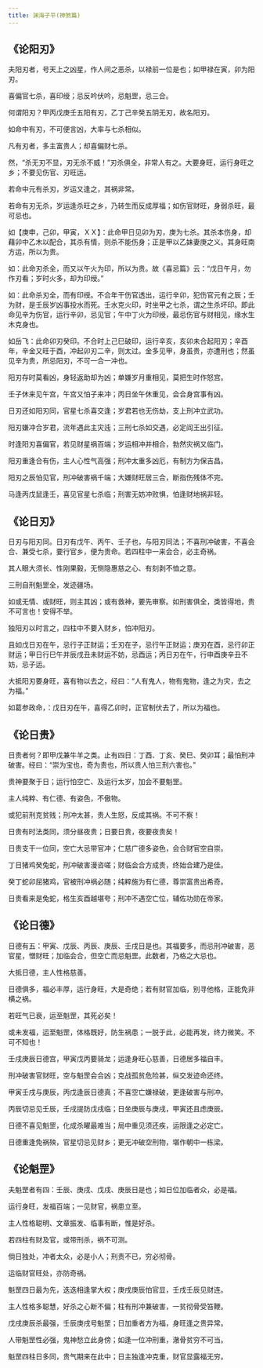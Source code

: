 ```yaml
---
title: 渊海子平(神煞篇)
---
```


## 《论阳刃》

夫阳刃者，号天上之凶星，作人间之恶杀，以禄前一位是也；如甲禄在寅，卯为阳刃。

喜偏官七杀，喜印绶；忌反吟伏吟，忌魁罡，忌三合。

何谓阳刃？甲丙戊庚壬五阳有刃，乙丁己辛癸五阴无刃，故名阳刃。

如命中有刃，不可便言凶，大率与七杀相似。

凡有刃者，多主富贵人；却喜偏财七杀。

然，“杀无刃不显，刃无杀不威！”刃杀俱全，非常人有之。大要身旺，运行身旺之乡；不要见伤官、刃旺运。

若命中元有杀刃，岁运又逢之，其祸非常。

若命有刃无杀，岁运逢杀旺之乡，乃转生而反成厚福；如伤官财旺，身弱杀旺，最可忌也。

如【庚申，己卯，甲寅，ＸＸ】：此命甲日见卯为刃，庚为七杀。其杀本伤身，却藉卯中乙木以配合，其杀有情，则杀不能伤身；正是甲以乙妹妻庚之义。其身旺南方运，所以为贵。

如：此命刃杀全，而又以午火为印，所以为贵。故《喜忌篇》云：“戊日午月，勿作刃看；岁时火多，却为印绶。”

如：此命杀刃全，而有印绶。不合年干伤官透出，运行辛卯，犯伤官元有之辰；壬为财，是壬辰岁凶事投水而死。壬水克火印，时坐甲之七杀，谓之生杀坏印。即此命见辛为伤官，运行辛卯，忌见官；午中丁火为印绶，最忌伤官与财相见，缘水生木克身也。

如岳飞：此命卯刃癸印。不合时上己巳破印，运行辛亥，亥卯未合起阳刃；辛酉年，辛金又旺于酉，冲起卯刃二辛，则太过。金多见甲，身虽贵，亦遭刑也；然虽见辛为贵，所忌阳刃，不可一合一冲也。

阳刃存时莫看凶，身轻返助却为凶；单嫌岁月重相见，莫把生时作怒宫。

壬子休来见午宫，午宫又怕子来冲；丙日坐午休重见，会合身宫事有凶。

日刃还如阳刃同，官星七杀喜交逢；岁君若也无伤劫，支上刑冲立武功。

阳刃嫌冲合岁君，流年遇此主灾迍；三刑七杀如交遇，必定阎王出引征。

时逢阳刃喜偏官，若见财星祸百端；岁运相冲并相合，勃然灾祸又临门。

阳刃重逢合有伤，主人心性气高强；刑冲太重多凶厄，有制方为保吉昌。

阳刃之辰怕见官，刑冲破害祸千端；大嫌财旺居三合，断指伤残体不完。

马逢丙戊鼠逢壬，喜见官星七杀临；刑害无妨冲败惧，怕逢财地祸非轻。

## 《论日刃》

日刃与阳刃同。日刃有戊午、丙午、壬子也，与阳刃同法；不喜刑冲破害，不喜会合、兼受七杀，要行官乡，便为贵命。若四柱中一来会合，必主奇祸。

其人眼大须长、性刚果毅，无恻隐惠慈之心、有刻剥不恤之意。

三刑自刑魁罡全，发迹疆场。

如或无情、或财旺，则主其凶；或有救神，要先审察。如刑害俱全，类皆得地，贵不可言也！安得不举。

独阳刃以时言之，四柱中不要入财乡，怕冲阳刃。

且如戊日刃在午，忌行子正财运；壬刃在子，忌行午正财运；庚刃在酉，忌行卯正财运；甲日行巳午并辰戌丑未财运不妨，忌酉运；丙日刃在午，行申酉庚辛丑不妨，忌子运。

大抵阳刃要身旺，喜有物以去之，经曰：“人有鬼人，物有鬼物，逢之为灾，去之为福。”

如葛参政命，：戊日刃在午，喜得乙卯时，正官制伏去了，所以为福也。

## 《论日贵》

日贵者何？即甲戊兼牛羊之类。止有四日：丁酉、丁亥、癸巳、癸卯耳；最怕刑冲破害。经曰：“崇为宝也，奇为贵也，所以贵人怕三刑六害也。”

贵神要聚于日；运行怕空亡、及运行太岁，加会不要魁罡。

主人纯粹、有仁德、有姿色，不傲物。

或犯前刑克贫贱；刑冲太甚，贵人生怒，反成其祸。不可不察！

日贵有时法类同，须分昼夜贵；日要日贵，夜要夜贵矣！

日贵支干一位同，空亡大忌带官冲；仁慈广德多姿色，会合财官空自崇。

丁日猪鸡癸兔蛇，刑冲破害漫咨嗟；财临会合方成贵，终始合建乃是佳。

癸丁蛇卯屈猪鸡，官被刑冲祸必随；纯粹施为有仁德，尊崇富贵出希奇。

日贵看来是兔蛇，格生亥酉越堪夸；刑冲不遇空亡位，辅佐功勋在帝家。

## 《论日德》

日德有五：甲寅、戊辰、丙辰、庚辰、壬戌日是也。其福要多，而忌刑冲破害，恶官星，憎财旺；加临会合，但空亡而忌魁罡。此数者，乃格之大忌也。

大抵日德，主人性格慈善。

日德俱多，福必丰厚，运行身旺，大是奇绝；若有财官加临，别寻他格，正能免非横之祸。

若旺气已衰，运至魁罡，其死必矣！

或未发福，运至魁罡，体格既好，防生祸患；一脱于此，必能再发，终力微笑。不可不知也！

壬戌庚辰日德宫，甲寅戊丙要骑龙；运逢身旺心慈善，日德居多福自丰。

刑冲破害官财旺，空与魁罡会合凶；克战孤贫危险甚，纵交发迹命还终。

甲寅壬戌与庚辰，丙戊逢辰日德真；不喜空亡嫌禄破，更逢破害与刑冲。

丙辰切忌见壬辰，壬戌提防戊戌临；日坐庚辰与庚戌，甲寅还且虑庚辰。

日德不喜见魁罡，化成杀曜最难当；局中重见须还疾，运限逢之必定亡。

日德重逢免祸殃，官星切忌见财乡；更无冲破空刑物，堪作朝中一栋梁。

## 《论魁罡》

夫魁罡者有四：壬辰、庚戌、戊戌、庚辰日是也；如日位加临者众，必是福。

运行身旺，发福百端；一见财官，祸患立至。

主人性格聪明、文章振发、临事有断，惟是好杀。

若四柱有财及官，或带刑杀，祸不可测。

倘日独处，冲者太众，必是小人；刑责不已，穷必彻骨。

运临财官旺处，亦防奇祸。

魁罡四日最为先，迭迭相逢掌大权；庚戌庚辰怕官显，壬戌壬辰见财连。

主人性格多聪慧，好杀之心断不偏；柱有刑冲兼破害，一贫彻骨受笞鞭。

戊戌庚辰杀最强，壬辰庚戌号魁罡；日加重者方为福，身旺逢之贵异常。

人带魁罡性必强，鬼神愁立此身傍；如逢一位冲刑重，澈骨贫穷不可当。

魁罡四柱日多同，贵气期来在此中；日主独逢冲克重，财官显露福无穷。
